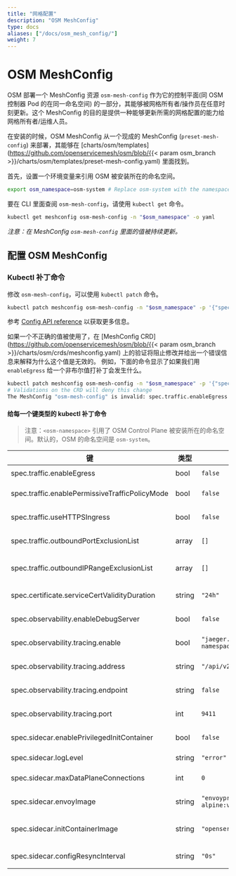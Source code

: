 ```yaml
---
title: "网格配置"
description: "OSM MeshConfig"
type: docs
aliases: ["/docs/osm_mesh_config/"]
weight: 7
---
```


# OSM MeshConfig
OSM 部署一个 MeshConfig 资源 `osm-mesh-config` 作为它的控制平面(同 OSM 控制器 Pod 的在同一命名空间) 的一部分，其能够被网格所有者/操作员在任意时刻更新。这个 MeshConfig 的目的是提供一种能够更新所需的网格配置的能力给网格所有者/运维人员。

在安装的时候，OSM MeshConfig 从一个现成的 MeshConfig (`preset-mesh-config`) 来部署，其能够在 [charts/osm/templates](https://github.com/openservicemesh/osm/blob/{{< param osm_branch >}}/charts/osm/templates/preset-mesh-config.yaml) 里面找到。

首先，设置一个环境变量来引用 OSM 被安装所在的命名空间。
```bash
export osm_namespace=osm-system # Replace osm-system with the namespace where OSM is installed
```

要在 CLI 里面查阅 `osm-mesh-config`，请使用 `kubectl get` 命令。

```bash
kubectl get meshconfig osm-mesh-config -n "$osm_namespace" -o yaml
```

*注意：在 MeshConfig `osm-mesh-config` 里面的值被持续更新。*

## 配置 OSM MeshConfig
### Kubectl 补丁命令
修改 `osm-mesh-config`，可以使用 `kubectl patch` 命令。
```bash
kubectl patch meshconfig osm-mesh-config -n "$osm_namespace" -p '{"spec":{"traffic":{"enableEgress":true}}}'  --type=merge
```
参考 [Config API reference](/docs/api_reference/config/v1alpha1) 以获取更多信息。

如果一个不正确的值被使用了，在 [MeshConfig CRD](https://github.com/openservicemesh/osm/blob/{{< param osm_branch >}}/charts/osm/crds/meshconfig.yaml) 上的验证将阻止修改并给出一个错误信息来解释为什么这个值是无效的。
例如，下面的命令显示了如果我们用 `enableEgress` 给一个非布尔值打补丁会发生什么。
```bash
kubectl patch meshconfig osm-mesh-config -n "$osm_namespace" -p '{"spec":{"traffic":{"enableEgress":"no"}}}'  --type=merge
# Validations on the CRD will deny this change
The MeshConfig "osm-mesh-config" is invalid: spec.traffic.enableEgress: Invalid value: "string": spec.traffic.enableEgress in body must be of type boolean: "string"
```
#### 给每一个键类型的 kubectl 补丁命令 

> 注意：`<osm-namespace>` 引用了 OSM Control Plane 被安装所在的命名空间。默认的，OSM 的命名空间是 `osm-system`。

| 键                                            | 类型   | 默认值                                | Kubectl 补丁命令例子                                                                                                                                                 |
| ---------------------------------------------- | ------ | -------------------------------------------- | ------------------------------------------------------------------------------------------------------------------------------------------------------------------------------ |
| spec.traffic.enableEgress                      | bool   | `false`                                      | `kubectl patch meshconfig osm-mesh-config -n $osm_namespace -p '{"spec":{"traffic":{"enableEgress":true}}}'  --type=merge`                                                     |
| spec.traffic.enablePermissiveTrafficPolicyMode | bool   | `false`                                      | `kubectl patch meshconfig osm-mesh-config -n $osm_namespace -p '{"spec":{"traffic":{"enablePermissiveTrafficPolicyMode":true}}}'  --type=merge`                                |
| spec.traffic.useHTTPSIngress                   | bool   | `false`                                      | `kubectl patch meshconfig osm-mesh-config -n $osm_namespace -p '{"spec":{"traffic":{"useHTTPSIngress":true}}}'  --type=merge`                                                  |
| spec.traffic.outboundPortExclusionList         | array  | `[]`                                         | `kubectl patch meshconfig osm-mesh-config -n $osm_namespace -p '{"spec":{"traffic":{"outboundPortExclusionList":6379,8080}}}'  --type=merge`                                   |
| spec.traffic.outboundIPRangeExclusionList      | array  | `[]`                                         | `kubectl patch meshconfig osm-mesh-config -n $osm_namespace -p '{"spec":{"traffic":{"outboundIPRangeExclusionList":"10.0.0.0/32,1.1.1.1/24"}}}'  --type=merge`                 |
| spec.certificate.serviceCertValidityDuration   | string | `"24h"`                                      | `kubectl patch meshconfig osm-mesh-config -n $osm_namespace -p '{"spec":{"certificate":{"serviceCertValidityDuration":"24h"}}}'  --type=merge`                                 |
| spec.observability.enableDebugServer           | bool   | `false`                                      | `kubectl patch meshconfig osm-mesh-config -n $osm_namespace -p '{"spec":{"observability":{"serviceCertValidityDuration":true}}}'  --type=merge`                                |
| spec.observability.tracing.enable              | bool   | `"jaeger.<osm-namespace>.svc.cluster.local"` | `kubectl patch meshconfig osm-mesh-config -n $osm_namespace -p '{"spec":{"observability":{"tracing":{"address": "jaeger.<osm-namespace>.svc.cluster.local"}}}}'  --type=merge` |
| spec.observability.tracing.address             | string | `"/api/v2/spans"`                            | `kubectl patch meshconfig osm-mesh-config -n $osm_namespace -p '{"spec":{"observability":{"tracing":{"endpoint":"/api/v2/spans"}}}}'  --type=merge' --type=merge`              |
| spec.observability.tracing.endpoint            | string | `false`                                      | `kubectl patch meshconfig osm-mesh-config -n $osm_namespace -p '{"spec":{"observability":{"tracing":{"enable":true}}}}'  --type=merge`                                         |
| spec.observability.tracing.port                | int    | `9411`                                       | `kubectl patch meshconfig osm-mesh-config -n $osm_namespace -p '{"spec":{"observability":{"tracing":{"port":9411}}}}'  --type=merge`                                           |
| spec.sidecar.enablePrivilegedInitContainer     | bool   | `false`                                      | `kubectl patch meshconfig osm-mesh-config -n $osm_namespace -p '{"spec":{"sidecar":{"enablePrivilegedInitContainer":true}}}'  --type=merge`                                    |
| spec.sidecar.logLevel                          | string | `"error"`                                    | `kubectl patch meshconfig osm-mesh-config -n $osm_namespace -p '{"spec":{"sidecar":{"logLevel":"error"}}}'  --type=merge`                                                      |
| spec.sidecar.maxDataPlaneConnections           | int    | `0`                                          | `kubectl patch meshconfig osm-mesh-config -n $osm_namespace -p '{"spec":{"sidecar":{"maxDataPlaneConnections":"error"}}}'  --type=merge`                                       |
| spec.sidecar.envoyImage                        | string | `"envoyproxy/envoy-alpine:v1.17.2"`          | `kubectl patch meshconfig osm-mesh-config -n $osm_namespace -p '{"spec":{"sidecar":{"envoyImage":"envoyproxy/envoy-alpine:v1.17.2"}}}'  --type=merge`                          |
| spec.sidecar.initContainerImage                | string | `"openservicemesh/init:v0.9.2"`              | `kubectl patch meshconfig osm-mesh-config -n $osm_namespace -p '{"spec":{"sidecar":{"initContainerImage":"openservicemesh/init:v0.9.2"}}}' --type=merge`                       |
| spec.sidecar.configResyncInterval              | string | `"0s"`                                       | `kubectl patch meshconfig osm-mesh-config -n $osm_namespace -p '{"spec":{"sidecar":{"configResyncInterval":"30s"}}}'  --type=merge`                                            |
